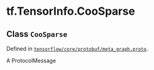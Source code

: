 <div itemscope itemtype="http://developers.google.com/ReferenceObject">
<meta itemprop="name" content="tf.TensorInfo.CooSparse" />
</div>

# tf.TensorInfo.CooSparse

## Class `CooSparse`





Defined in [`tensorflow/core/protobuf/meta_graph.proto`](https://www.tensorflow.org/code/tensorflow/core/protobuf/meta_graph.proto).

A ProtocolMessage

